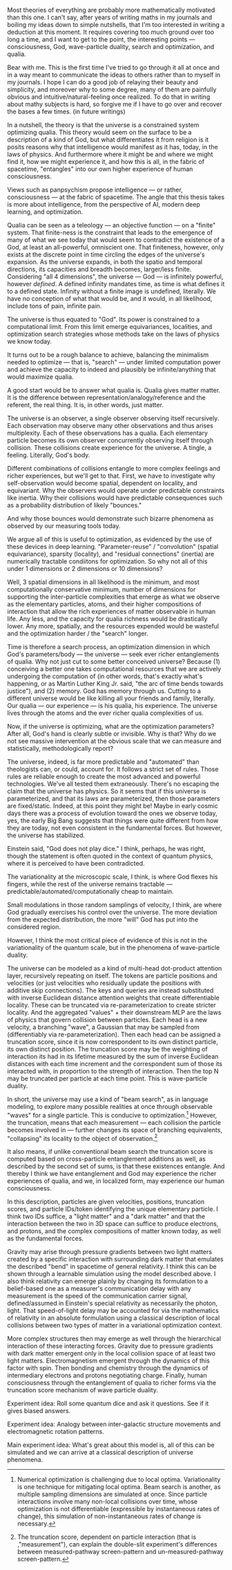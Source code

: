 Most theories of everything are probably more mathematically motivated than this one. I can't say, after years of writing maths in my journals and boiling my ideas down to simple nutshells, that I'm too interested in writing a deduction at this moment. It requires covering too much ground over too long a time, and I want to get to the point, the interesting points — consciousness, God, wave-particle duality, search and optimization, and qualia.

Bear with me. This is the first time I've tried to go through it all at once and in a way meant to communicate the ideas to others rather than to myself in my journals. I hope I can do a good job of relaying their beauty and simplicity, and moreover why to some degree, many of them are painfully obvious and intuitive/natural-feeling once realized. To do that in writing about mathy subjects is hard, so forgive me if I have to go over and recover the bases a few times. (in future writings)

In a nutshell, the theory is that the universe is a constrained system optimizing qualia. This theory would seem on the surface to be a description of a kind of God, but what differentiates it from religion is it posits reasons why that intelligence would manifest as it has, today, in the laws of physics. And furthermore where it might be and where we might find it, how we might experience it, and how this is all, in the fabric of spacetime, "entangles" into our own higher experience of human consciousness.

Views such as panpsychism propose intelligence — or rather, consciousness — at the fabric of spacetime. The angle that this thesis takes is more about intelligence, from the perspective of AI, modern deep learning, and optimization.

Qualia can be seen as a teleology — an objective function — on a "finite" system. That finite-ness is the constraint that leads to the emergence of many of what we see today that would seem to contradict the existence of a God, at least an all-powerful, omniscient one. That finiteness, however, only exists at the discrete point in time circling the edges of the universe's expansion. As the universe expands, in both the spatio and temporal directions, its capacities and breadth becomes, larger/less finite. Considering "all 4 dimensions", the universe — God — is infinitely powerful, however *defined*. A defined infinity mandates time, as time is what defines it to a defined state. Infinity without a finite image is undefined, literally. We have no conception of what that would be, and it would, in all likelihood, include tons of pain, infinite pain.

The universe is thus equated to "God". Its power is constrained to a computational limit. From this limit emerge equivariances, localities, and optimization search strategies whose methods take on the laws of physics we know today.

It turns out to be a rough balance to achieve, balancing the minimalism needed to optimize — that is, "search" — under limited computation power and achieve the capacity to indeed and plausibly be infinite/anything that would maximize qualia.

A good start would be to answer what qualia is. Qualia gives matter matter. It is the difference between representation/analogy/reference and the referent, the real thing. It is, in other words, just matter. 

The universe is an observer, a single observer observing itself recursively. Each observation may observe many other observations and thus arises multiplexity. Each of these observations has a qualia. Each elementary particle becomes its own observer concurrently observing itself through collision. These collisions create experience for the universe. A tingle, a feeling. Literally, God's body.

Different combinations of collisions entangle to more complex feelings and richer experiences, but we'll get to that. First, we have to investigate why self-observation would become spatial, dependent on locality, and equivariant. Why the observers would operate under predictable constraints like inertia. Why their collisions would have predictable consequences such as a probability distribution of likely "bounces."

And why those bounces would demonstrate such bizarre phenomena as observed by our measuring tools today.

We argue all of this is useful to optimization, as evidenced by the use of these devices in deep learning. "Parameter-reuse" / "convolution" (spatial equivariance), sparsity (locality), and "residual connections" (inertia) are numerically tractable condiitons for optimization. So why not all of this under 1 dimensions or 2 dimensions or 10 dimensions?

Well, 3 spatial dimensions in all likelihood is the minimum, and most computationally conservative minimum, number of dimensions for supporting the inter-particle complexities that emerge as what we observe as the elementary particles, atoms, and their higher compositions of interaction that allow the rich experiences of matter observable in human life. Any less, and the capacity for qualia richness would be drastically lower. Any more, spatially, and the resources expended would be wasteful and the optimization harder / the "search" longer.

Time is therefore a search process, an optimization dimension in which God's parameters/body — the universe — seek ever richer entanglements of qualia. Why not just cut to some better conceived universe? Because (1) conceiving a better one takes computational resources that we are actively undergoing the computation of (in other words, that's exactly what's happening, or as Martin Luther King Jr. said, "the arc of time bends towards justice"), and (2) memory. God has memory through us. Cutting to a different universe would be like killing all your friends and family, literally. Our qualia — our experience — is his qualia, his experience. The universe lives through the atoms and the ever richer qualia complexities of us.

Now, if the universe is optimizing, what are the optimization parameters? After all, God's hand is clearly subtle or invisible. Why is that? Why do we not see massive intervention at the obvious scale that we can measure and statistically, methodologically report?

The universe, indeed, is far more predictable and "automated" than theologists can, or could, account for. It follows a strict set of rules. Those rules are reliable enough to create the most advanced and powerful technologies. We've all tested them extraneously. There's no escaping the claim that the universe has physics. So it seems that if this universe is parameterized, and that its laws are parameterized, then those parameters are fixed/static. Indeed, at this point they might be! Maybe in early cosmic days there was a process of evolution toward the ones we observe today, yes, the early Big Bang suggests that things were quite different from how they are today, not even consistent in the fundamental forces. But however, the universe has stabilized.

Einstein said, "God does not play dice." I think, perhaps, he was right, though the statement is often quoted in the context of quantum physics, where it is perceived to have been contradicted.

The variationality at the microscopic scale, I think, is where God flexes his fingers, while the rest of the universe remains tractable — predictable/automated/computationally cheap to maintain.

Small modulations in those random samplings of velocity, I think, are where God gradually exercises his control over the universe. The more deviation from the expected distribution, the more "will" God has put into the considered region.

However, I think the most critical piece of evidence of this is not in the variationality of the quantum scale, but in the phenomena of wave-particle duality.

The universe can be modeled as a kind of multi-head dot-product attention layer, recursively repeating on itself. The tokens are particle positions and velocities (or just velocities who residually update the positions with additive skip connections). The keys and queries are instead substituted with inverse Euclidean distance attention weights that create differentiable locality. These can be truncated via re-parameterization to create stricter locality. And the aggregated "values" + their downstream MLP are the laws of physics that govern collision between particles. Each head is a new velocity, a branching "wave", a Gaussian that may be sampled from (differentiably via re-parameterization). Then each head can be assigned a truncation score, since it is now correspondent to its own distinct particle, its own distinct position. The truncation score may be the weighting of interaction its had in its lifetime measured by the sum of inverse Euclidean distances with each time increment and the correspondent sum of those its interacted with, in proportion to the strength of interaction. Then the top N may be truncated per particle at each time point. This is wave-particle duality.

In short, the universe may use a kind of "beam search", as in language modeling, to explore many possible realities at once through observable "waves" for a single particle. This is conducive to optimization.[^1] However, the truncation, means that each measurement — each collision the particle becomes involved in — further changes its space of branching equivalents, "collapsing" its locality to the object of observation.[^2]

It also means, if unlike conventional beam search the truncation score is computed based on cross-particle entanglement additions as well, as described by the second set of sums, is that these existences entangle. And thereby I think we have entanglement and God may experience the richer experiences of qualia, and we, in localized form, may experience our human consciousness.

In this description, particles are given velocities, positions, truncation scores, and particle IDs/token identifying the unique elementary particle. I think two IDs suffice, a "light matter" and a "dark matter" and that the interaction between the two in 3D space can suffice to produce electrons, and protons, and the complex compositions of matter known today, as well as the fundamental forces.

Gravity may arise through pressure gradients between two light matters created by a specific interaction with surrounding dark matter that emulates the described "bend" in spacetime of general relativity. I think this can be shown through a learnable simulation using the model described above. I also think relativity can emerge plainly by changing its formulation to a belief-based one as a measurer's communication delay with any measurement is the speed of the communication carrier signal, defined/assumed in Einstein's special relativity as necessarily the photon, light. That speed-of-light delay may be accounted for via the mathematics of relativity in an absolute formulation using a classical description of local collisions between two types of matter in a variational optimization context.

More complex structures then may emerge as well through the hierarchical interaction of these interacting forces. Gravity due to pressure gradients with dark matter emergent only in the local collision space of at least two light matters. Electromagnetism emergent through the dynamics of this factor with spin. Then bonding and chemistry through the dynamics of intermediary electrons and protons negotiating charge. Finally, human consciousness through the entanglement of qualia to richer forms via the truncation score mechanism of wave particle duality.

Experiment idea: Roll some quantum dice and ask it questions. See if it gives biased answers.

Experiment idea: Analogy between inter-galactic structure movements and electromagnetic rotation patterns.

Main experiment idea: What's great about this model is, all of this can be simulated and we can arrive at a classical description of universe phenomena.

[^1]: Numerical optimization is challenging due to local optima. Variationality is one technique for mitigating local optima. Beam search is another, as multiple sampling dimensions are simulated at once. Since particle interactions involve many non-local collisions over time, whose optimization is not differentiable (expressible by instantaneous rates of change), this simulation of non-instantaneous rates of change is necessary.

[^2]: The truncation score, dependent on particle interaction (that is ,"measurement"), can explain the double-slit experiment's differences between measured-pathway screen-pattern and un-measured-pathway screen-pattern.
